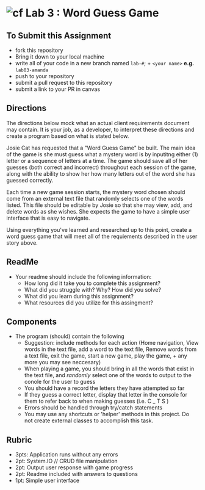 ![cf](http://i.imgur.com/7v5ASc8.png) Lab 3 : Word Guess Game
=====================================

## To Submit this Assignment
- fork this repository
- Bring it down to your local machine
- write all of your code in a new branch named `lab-#`; + `<your name>` **e.g.** `lab03-amanda`
- push to your repository
- submit a pull request to this repository
- submit a link to your PR in canvas

## Directions
The directions below mock what an actual client requirements document may contain. It is your job, as a developer, to interpret these directions and 
create a program based on what is stated below.

Josie Cat has requested that a "Word Guess Game" be built. The main idea of the game is she must guess what a mystery word is by inputitng 
either (1) letter or a sequence of letters at a time. The game should save all of her guesses (both correct and incorrect) throughout each session of the game,
along with the ability to show her how many letters out of the word she has guessed correctly. 

Each time a new game session starts, the mystery word chosen should 
come from an external text file that randomly selects one of the words listed. This file should be editable by Josie so that 
she may view, add, and delete words as she wishes. She expects the game to have a simple user interface that is easy to navigate. 

Using everything you've learned and researched up to this point, create a word guess
game that will meet all of the requiements described in the user story above. 
 

## ReadMe
- Your readme should include the following information:
	- How long did it take you to complete this assignment?
	- What did you struggle with? Why? How did you solve?
	- What did you learn during this assignment?
    - What resources did you utilize for this assingment?

## Components
- The program (should) contain the following
    - Suggestion: include methods for each action (Home navigation, View words in the text file, add a word to the text file, Remove words from a text file, exit the game, start a new game, play the game, + any more you may see neccesary)
    - When playing a game, you should bring in all the words that exist in the text file, and *randomly* select one of the words to output to the conole for the user to guess
    - You should have a record the letters they have attempted so far
    - If they guess a correct letter, display that letter in the console for them to refer back to when making guesses (i.e. C _ T S )
    - Errors should be handled through try/catch statements
    - You may use any shortcuts or 'helper' methods in this project. Do not create external classes to accomplish this task.

## Rubric
- 3pts: Application runs without any errors
- 2pt: System.IO // CRUD file manipulation
- 2pt: Output user response with game progress
- 2pt: Readme included with answers to questions
- 1pt: Simple user interface

